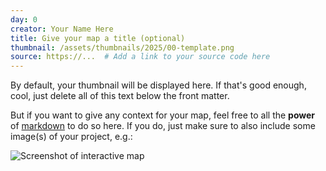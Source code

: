 ```yaml
---
day: 0
creator: Your Name Here
title: Give your map a title (optional)
thumbnail: /assets/thumbnails/2025/00-template.png
source: https://...  # Add a link to your source code here
---
```


By default, your thumbnail will be displayed here. If that's good enough, cool, just delete all of this text below the front matter.

But if you want to give any context for your map, feel free to all the **power** of [markdown](https://docs.github.com/en/get-started/writing-on-github/getting-started-with-writing-and-formatting-on-github/basic-writing-and-formatting-syntax) to do so here. If you do, just make sure to also include some image(s) of your project, e.g.:

![Screenshot of interactive map](assets/thumbnails/00-template.png)
